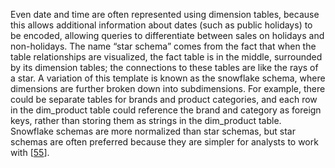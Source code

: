 Even date and time are often represented using dimension tables, because this allows additional
information about dates (such as public holidays) to be encoded, allowing queries to differentiate
between sales on holidays and non-holidays. The name “star schema” comes from the fact that when the table relationships are visualized, the
fact table is in the middle, surrounded by its dimension tables; the connections to these tables are
like the rays of a star. 
A variation of this template is known as the snowflake schema, where dimensions are further broken
down into subdimensions. For example, there could be separate tables for brands and
product categories, and each row in the dim_product table could reference the brand and category
as foreign keys, rather than storing them as strings in the dim_product table. Snowflake schemas
are more normalized than star schemas, but star schemas are often preferred because
they are simpler for analysts to work with
[[55](ch03.html#Kimball2013tb_ch3)].